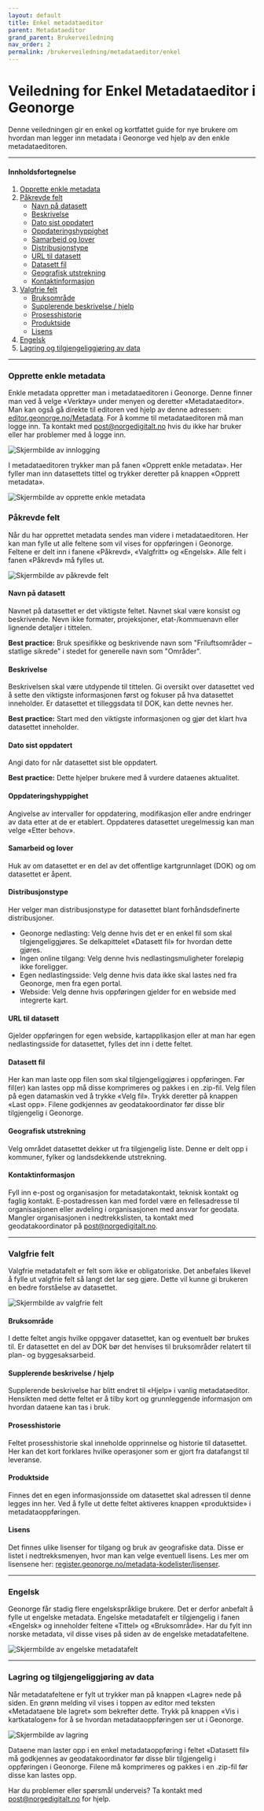```yaml
---
layout: default
title: Enkel metadataeditor
parent: Metadataeditor
grand_parent: Brukerveiledning
nav_order: 2
permalink: /brukerveiledning/metadataeditor/enkel
---
```


# Veiledning for Enkel Metadataeditor i Geonorge

Denne veiledningen gir en enkel og kortfattet guide for nye brukere om hvordan man legger inn metadata i Geonorge ved hjelp av den enkle metadataeditoren.

---

#### Innholdsfortegnelse
1. [Opprette enkle metadata](#opprette-enkle-metadata)
2. [Påkrevde felt](#påkrevde-felt)
    - [Navn på datasett](#navn-på-datasett)
    - [Beskrivelse](#beskrivelse)
    - [Dato sist oppdatert](#dato-sist-oppdatert)
    - [Oppdateringshyppighet](#oppdateringshyppighet)
    - [Samarbeid og lover](#samarbeid-og-lover)
    - [Distribusjonstype](#distribusjonstype)
    - [URL til datasett](#url-til-datasett)
    - [Datasett fil](#datasett-fil)
    - [Geografisk utstrekning](#geografisk-utstrekning)
    - [Kontaktinformasjon](#kontaktinformasjon)
3. [Valgfrie felt](#valgfrie-felt)
    - [Bruksområde](#bruksområde)
    - [Supplerende beskrivelse / hjelp](#supplerende-beskrivelse--hjelp)
    - [Prosesshistorie](#prosesshistorie)
    - [Produktside](#produktside)
    - [Lisens](#lisens)
4. [Engelsk](#engelsk)
5. [Lagring og tilgjengeliggjøring av data](#lagring-og-tilgjengeliggjøring-av-data)

---

### Opprette enkle metadata

Enkle metadata oppretter man i metadataeditoren i Geonorge. Denne finner man ved å velge «Verktøy» under menyen og deretter «Metadataeditor». Man kan også gå direkte til editoren ved hjelp av denne adressen: [editor.geonorge.no/Metadata](https://editor.geonorge.no/Metadata). For å komme til metadataeditoren må man logge inn. Ta kontakt med [post@norgedigitalt.no](mailto:post@norgedigitalt.no) hvis du ikke har bruker eller har problemer med å logge inn.

![Skjermbilde av innlogging](path/to/image1.png)


I metadataeditoren trykker man på fanen «Opprett enkle metadata». Her fyller man inn datasettets tittel og trykker deretter på knappen «Opprett metadata».

![Skjermbilde av opprette enkle metadata](https://github.com/kartverket/docs.geonorge.no/assets/22092618/f5722aa5-03f3-49c7-9736-da75ef69663a)


### Påkrevde felt

Når du har opprettet metadata sendes man videre i metadataeditoren. Her kan man fylle ut alle feltene som vil vises for oppføringen i Geonorge. Feltene er delt inn i fanene «Påkrevd», «Valgfritt» og «Engelsk». Alle felt i fanen «Påkrevd» må fylles ut.

![Skjermbilde av påkrevde felt](https://github.com/kartverket/docs.geonorge.no/assets/22092618/a5ad423b-191a-4f1c-9f87-0198b83bbc4f)


#### Navn på datasett
Navnet på datasettet er det viktigste feltet. Navnet skal være konsist og beskrivende. Nevn ikke formater, projeksjoner, etat-/kommuenavn eller lignende detaljer i tittelen.

**Best practice:** Bruk spesifikke og beskrivende navn som "Friluftsområder – statlige sikrede" i stedet for generelle navn som "Områder".

#### Beskrivelse
Beskrivelsen skal være utdypende til tittelen. Gi oversikt over datasettet ved å sette den viktigste informasjonen først og fokuser på hva datasettet inneholder. Er datasettet et tilleggsdata til DOK, kan dette nevnes her.

**Best practice:** Start med den viktigste informasjonen og gjør det klart hva datasettet inneholder.

#### Dato sist oppdatert
Angi dato for når datasettet sist ble oppdatert.

**Best practice:** Dette hjelper brukere med å vurdere dataenes aktualitet.

#### Oppdateringshyppighet
Angivelse av intervaller for oppdatering, modifikasjon eller andre endringer av data etter at de er etablert. Oppdateres datasettet uregelmessig kan man velge «Etter behov».

#### Samarbeid og lover
Huk av om datasettet er en del av det offentlige kartgrunnlaget (DOK) og om datasettet er åpent.

#### Distribusjonstype
Her velger man distribusjonstype for datasettet blant forhåndsdefinerte distribusjoner.

- Geonorge nedlasting: Velg denne hvis det er en enkel fil som skal tilgjengeliggjøres. Se delkapittelet «Datasett fil» for hvordan dette gjøres.
- Ingen online tilgang: Velg denne hvis nedlastingsmuligheter foreløpig ikke foreligger.
- Egen nedlastingsside: Velg denne hvis data ikke skal lastes ned fra Geonorge, men fra egen portal.
- Webside: Velg denne hvis oppføringen gjelder for en webside med integrerte kart.

#### URL til datasett
Gjelder oppføringen for egen webside, kartapplikasjon eller at man har egen nedlastingsside for datasettet, fylles det inn i dette feltet.

#### Datasett fil
Her kan man laste opp filen som skal tilgjengeliggjøres i oppføringen. Før fil(er) kan lastes opp må disse komprimeres og pakkes i en .zip-fil. Velg filen på egen datamaskin ved å trykke «Velg fil». Trykk deretter på knappen «Last opp». Filene godkjennes av geodatakoordinator før disse blir tilgjengelig i Geonorge.

#### Geografisk utstrekning
Velg området datasettet dekker ut fra tilgjengelig liste. Denne er delt opp i kommuner, fylker og landsdekkende utstrekning.

#### Kontaktinformasjon
Fyll inn e-post og organisasjon for metadatakontakt, teknisk kontakt og faglig kontakt. E-postadressen kan med fordel være en fellesadresse til organisasjonen eller avdeling i organisasjonen med ansvar for geodata. Mangler organisasjonen i nedtrekkslisten, ta kontakt med geodatakoordinator på [post@norgedigitalt.no](mailto:post@norgedigitalt.no).

---

### Valgfrie felt

Valgfrie metadatafelt er felt som ikke er obligatoriske. Det anbefales likevel å fylle ut valgfrie felt så langt det lar seg gjøre. Dette vil kunne gi brukeren en bedre forståelse av datasettet.

![Skjermbilde av valgfrie felt](https://github.com/kartverket/docs.geonorge.no/assets/22092618/adee0698-0162-45dc-ae9c-2af888e7c89d)


#### Bruksområde
I dette feltet angis hvilke oppgaver datasettet, kan og eventuelt bør brukes til. Er datasettet en del av DOK bør det henvises til bruksområder relatert til plan- og byggesaksarbeid.

#### Supplerende beskrivelse / hjelp
Supplerende beskrivelse har blitt endret til «Hjelp» i vanlig metadataeditor. Hensikten med dette feltet er å tilby kort og grunnleggende informasjon om hvordan dataene kan tas i bruk.

#### Prosesshistorie
Feltet prosesshistorie skal inneholde opprinnelse og historie til datasettet. Her kan det kort forklares hvilke operasjoner som er gjort fra datafangst til leveranse.

#### Produktside
Finnes det en egen informasjonsside om datasettet skal adressen til denne legges inn her. Ved å fylle ut dette feltet aktiveres knappen «produktside» i metadataoppføringen.

#### Lisens
Det finnes ulike lisenser for tilgang og bruk av geografiske data. Disse er listet i nedtrekksmenyen, hvor man kan velge eventuell lisens. Les mer om lisensene her: [register.geonorge.no/metadata-kodelister/lisenser](https://register.geonorge.no/metadata-kodelister/lisenser).

---

### Engelsk

Geonorge får stadig flere engelskspråklige brukere. Det er derfor anbefalt å fylle ut engelske metadata. Engelske metadatafelt er tilgjengelig i fanen «Engelsk» og inneholder feltene «Tittel» og «Bruksområde». Har du fylt inn norske metadata, vil disse vises på siden av de engelske metadatafeltene.

![Skjermbilde av engelske metadatafelt](https://github.com/kartverket/docs.geonorge.no/assets/22092618/d1f58171-d3a6-4421-87c6-6a1338fdaf4d)


---

### Lagring og tilgjengeliggjøring av data

Når metadatafeltene er fylt ut trykker man på knappen «Lagre» nede på siden. En grønn melding vil vises i toppen av editor med teksten «Metadataene ble lagret» som bekrefter dette. Trykk på knappen «Vis i kartkatalogen» for å se hvordan metadataoppføringen ser ut i Geonorge.

![Skjermbilde av lagring](https://github.com/kartverket/docs.geonorge.no/assets/22092618/669d47e5-abd5-4d7d-bb94-35373c267fbe)


Dataene man laster opp i en enkel metadataoppføring i feltet «Datasett fil» må godkjennes av geodatakoordinator før disse blir tilgjengelig i oppføringen i Geonorge. Filene må komprimeres og pakkes i en .zip-fil før disse kan lastes opp.

Har du problemer eller spørsmål underveis? Ta kontakt med [post@norgedigitalt.no](mailto:post@norgedigitalt.no) for hjelp.
